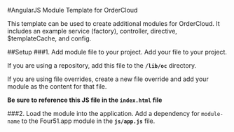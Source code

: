 #AngularJS Module Template for OrderCloud

This template can be used to create additional modules for OrderCloud. It includes an example service (factory), controller, directive, $templateCache, and config.

##Setup
###1. Add module file to your project.
Add your file to your project.

If you are using a repository, add this file to the **`/lib/oc`** directory.

If you are using file overrides, create a new file override and add your module as the content for that file.

**Be sure to reference this JS file in the `index.html` file**

###2. Load the module into the application.
Add a dependency for `module-name` to the Four51.app module in the **`js/app.js`** file.

